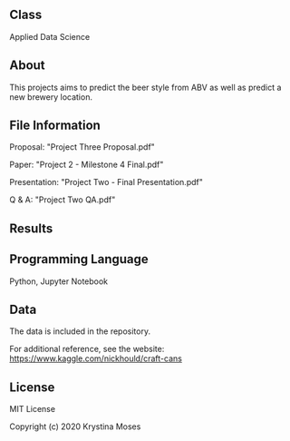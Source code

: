 ## Class
Applied Data Science

## About
This projects aims to predict the beer style from ABV as well as predict a new brewery location.

## File Information
Proposal: "Project Three Proposal.pdf"

Paper: "Project 2 - Milestone 4 Final.pdf"

Presentation: "Project Two - Final Presentation.pdf"

Q & A: "Project Two QA.pdf"

## Results

## Programming Language
Python, Jupyter Notebook

## Data
The data is included in the repository.

For additional reference, see the website: https://www.kaggle.com/nickhould/craft-cans

## License
MIT License

Copyright (c) 2020 Krystina Moses
